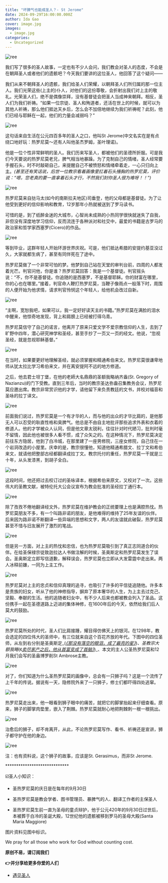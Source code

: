 ```yaml
---
title: "坏脾气也能成圣人？- St Jerome"
date: 2024-09-29T16:00:00.000Z
author: Ida Gao
cover: image.jpg
images:
  - image.jpg
categories:
  - Uncategorized
---
```


  

<!--more-->

![ree](https://static.wixstatic.com/media/ec8b63_933716916b5b411282f48a8e11a00dd9~mv2.jpg)

我们写了很多的圣人故事，一定也有不少人会问，我们教会对圣人的态度，不会是在朝拜圣人或者他们的遗骸吧？今天我们要讲的这位圣人，他回答了这个疑问——

  

我们从来不朝拜圣人的遗骸，我们给圣人们荣耀，以朝拜圣人们所归属的那一位主人。我们光荣这些(上主的)仆人，对他们的这份尊敬，会折射出我们对上主的敬礼。光荣圣人们，绝不是偶像崇拜，没有基督徒会把圣人当成神来朝拜。相反，圣人们为我们祈祷。“如果一位宗徒、圣人和殉道者，还活在世上的时候，就可以为其他人祈祷，那么他们抵达天乡后，怎么会不加倍地继续为我们祈祷呢？此刻，他们已经与耶稣在一起，他们的力量会减弱吗？”

![ree](https://static.wixstatic.com/media/ec8b63_8d00d4c2111549fa949ea5bf3d8e0a47~mv2.jpg)

这句话来自生活在公元四百多年的圣人之口，他叫St Jerome(中文名实在是有点绕口地好玩：热罗尼莫～还有人叫他圣杰罗姆，圣叶理诺)。

  

他是一位个性非常鲜明的圣人。我们历来写圣人，都被他们的圣德所折服。可是我们今天要说的热罗尼莫老兄，脾气相当地暴躁。为了克制自己的情绪，圣人经常要手握石头，时不时敲砸自己，来提醒自己不被愤怒和情绪牵着走，一心只归向上主。_(甚至还有笑话说，后世一位教宗看着画像里扛着石头捶胸的热罗尼莫，评价说：“嗯，您老真的要一直拿着石头才行，不然我们封你圣人很为难呀！！”)_

![ree](https://static.wixstatic.com/media/ec8b63_11fb9ec4fe7f4a1289802909483dc7a3~mv2.jpg)

  

热罗尼莫来自挞马太(如今的南斯拉夫地区)司垂登，他的父母都是基督徒。为了让他受到更好的信仰影响和教育，12岁那年小热就被送到了罗马读书。

  

可惜的是，到了纸醉金迷的大城市，心智尚未成熟的小热同学很快就迷失了自我，非但没有深度地学习信仰，反而流连于各种派对和社交中，最爱的书籍是古罗马的政治家和哲学家西塞罗(Cicero)的作品。

![ree](https://static.wixstatic.com/media/ec8b63_e8d394a6fa0544e78e21470f40a58535~mv2.jpg)

等到毕业，这群年轻人开始环游世界庆祝。可是，他们抵达希腊的安提约基亚没过久，大家就都生病了，甚至有同伴死在了途中。

  

热罗尼莫做了一个非常可怕的梦。他梦到自己站在天堂的审判台前，四周的人都发着光芒。判官问他，你是谁？热罗尼莫回答：我是一个基督徒。判官摇头说：“不，你不是基督徒。你追随的是西塞罗，不是基督耶稣。你的财富在哪里，你的心也在哪里。”接着，判官命人鞭打热罗尼莫，当鞭子像雨点一般落下时，周围的人便开始为他求情，请求判官怜悯这个年轻人，给他机会改过自新。

![ree](https://static.wixstatic.com/media/ec8b63_9718c819a7674fc8847de38157cbb77d~mv2.jpg)

“主啊，宽恕我吧，如果可以，我一定好好读天主的书籍。”热罗尼莫在满脸的泪水中醒来，他惊奇地发现，背上和肩膀上已经被打得乌青。

  

热罗尼莫信守了自己的诺言，他离开了原来只爱文学不爱宗教信仰的人生，去到了旷野中四年，潜心研究神学和圣经，甚至手抄了一页又一页的经文。他说，“忽视圣经，就是忽视耶稣基督。”

![ree](https://static.wixstatic.com/media/ec8b63_8aa8b79099ae4fddb61917dc67239604~mv2.jpg)

在当时，如果要更好地理解圣经，就必须掌握和精通希伯来文。热罗尼莫很谦卑地师从犹太拉比学习希伯来文，并在离安提阿不远的地方修道。

  

之后，他去君士坦丁堡，在他的老師大名鼎鼎的圣额我略纳齐盎(St. Gregory of Nazianzu)的门下受教。直到三年后，当时的教宗圣达弥盎召集教务会议，热罗尼莫应邀出席。教宗非常赏识他的才学，请他留下来负责教廷的文书，并校对福音和圣咏的拉丁译文。

![ree](https://static.wixstatic.com/media/ec8b63_2afb9fe4f5c746418e4b3399b3d8cd6b~mv2.jpg)

  

前面我们说过，热罗尼莫是一个有才华的人，而与他的出众的才华比肩的，是他那无人可以忍受的耿直性格和臭脾气。他总是不由自主地批评那些追求外表和衣着的修道人。他的才学被众人认同，但是他文章太锐利，往往针对时代陋习，批判时毫不留情，因此他也被很多人看不惯，成了众矢之的。在这种情况下，热罗尼莫决定前往东方隐居，他到了白冷城，在那里建了一座男修院，三座女修院，自己住在一个岩洞改造的小屋里。庆幸的是，教宗很懂他，知道他精通希腊文、拉丁文和希伯来文，就请他把整部古经都翻译成拉丁文。教宗托付的重任，热罗尼莫一干就是三十年，从头发漆黑，到胡子全白。

![ree](https://static.wixstatic.com/media/ec8b63_65ea1cc0599b443ca76d1dccc51ae608~mv2.jpg)

这段时间，他还把过去校订过的圣咏译本，根据希伯来原文，又校对了一次。这些伟大的圣教文献，被特伦托大公会议宣布为教会批准的圣经拉丁通行本。

![ree](https://static.wixstatic.com/media/ec8b63_828b1bcb37db4a478d32b96a90f820de~mv2.jpg)

除了孜孜不倦地翻译经文外，热罗尼莫在维护教会的正统要理上也是满腔热忱。热罗尼莫朋友不多，有一个叫路非诺的朋友，是他难得的维持了25年友谊的伙伴。后来因为路非诺不断翻译一些异端的思想和文字，两人的友谊就此破裂，热罗尼莫甚至不惜与旧友展开了激烈的笔战。

![ree](https://static.wixstatic.com/media/ec8b63_f3e764b601dc43ea9b7cd4af6395948b~mv2.jpg)

但是另一方面，对上主的热忱和忠信，也为热罗尼莫吸引到了真正志同道合的伙伴。在给圣保禄宗徒致迦拉达人书做注解的时候，圣奥斯定和热罗尼莫发生了误会。圣奥斯定立即写信道歉，解释误会，热罗尼莫也立即从大发雷霆中走出来。两人冰释前嫌，一同为上主工作。

![ree](https://static.wixstatic.com/media/ec8b63_8889e87805a046b5a0f97bd47edce2c1~mv2.jpg)

  

热罗尼莫对上主的忠贞和信仰真理的追寻，也吸引了许多的平信徒追随他。许多本是贵族的妇女，听从了他的神修指导，摒弃了原本奢华的人生，为上主去过克己、坚毅、奉献的生活。他的追随者妇女中，有不少人后来也都被教会列入了圣品。这份携手一起在圣德道路上迈进的集体神修，在1600年后的今天，依然给我们后人莫大的鼓励。

![ree](https://static.wixstatic.com/media/ec8b63_db92bea2b88845e6b5973647ae8c3d84~mv2.jpg)

热罗尼莫所处的时代，圣人们比肩接踵，耀目得仿佛天上的银河。在1298年，教会选定的四位伟大的圣师中，有三位就来自这个百花齐放的年代。下图中的四位圣师，从左到右分别是圣奥斯定_(_[_《那没有落空的眼泪，成了最亮的星》_](https://www.urloveinme.com/post/st-augustine)_)_、圣教宗大额我略_(《_[_卖尽家产之后，他从首富变成了首脑》_](https://www.urloveinme.com/post/st-gregory)_)_、本文的主人公圣热罗尼莫和12月我们会写的圣盎博罗削St Ambrose主教。

![ree](https://static.wixstatic.com/media/ec8b63_5d23547413484d5192b33dcc0dd80b49~mv2.jpg)

对了，你们知道为什么圣热罗尼莫的画像中，总会有一只狮子吗？这是一个流传了上千年的传说。据说有一天，隐修院外来了一只狮子，修士们都吓得四处逃窜。

![ree](https://static.wixstatic.com/media/ec8b63_da43f5a4b285410a886463969f3c6063~mv2.jpg)

热罗尼莫走出来，他一眼看到狮子眼中的痛苦，就把它的脚掌抬起来仔细查看。原来，狮子的脚掌肉垫里，嵌入了荆棘。热罗尼莫就耐心地把荆棘刺一根一根挑出。

![ree](https://static.wixstatic.com/media/ec8b63_fb166c598347470c81198e5bc6d5491a~mv2.jpg)

治愈后的狮子，却不肯离开，从此，不论热罗尼莫写作、看书、祈祷还是宣讲，狮子都守护在他的身边。

![ree](https://static.wixstatic.com/media/ec8b63_da2fdff1db4342589a3849ca8c156d36~mv2.jpg)

注：也有资料说，这个狮子的故事，应该是St. Gerasimus，而非St Jerome.

  

\*\*\*\*\*\*\*\*\*\*\*\*\*\*\*\*\*\*\*\*\*\*\*\*\*\*\*\*\*

☑️圣人小知识：

*   圣热罗尼莫的庆日是在每年的9月30日
    
*   圣热罗尼莫是教会学者、图书管理员、暴脾气的人、翻译工作者的主保圣人
    
*   圣热罗尼莫生前一直为圣母的童贞辩护，他于公元420年的9月30日过世后，本被葬于白冷的圣诞大殿，12世纪他的遗骸被移到罗马的圣母大殿(Santa Maria Maggiore)
    

  

图片资料见图中标识。

We pray for all those who work for God without counting cost.

**原创不易，请订阅我们**

**👉并分享给更多你爱的人们**

*   [遇见圣人](https://www.urloveinme.com/首頁/categories/遇见圣人)
